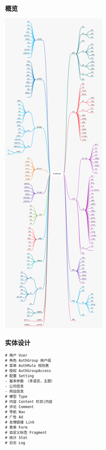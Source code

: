 
## 概览

![mind map](mindmap.png)

## 实体设计

```
# 用户 User
# 角色 AuthGroup 用户组
# 菜单 AuthRule 规则表
# 授权 AuthGroupAccess
# 配置 Setting
- 基本参数 （多语言，主题）
- 公司信息
- 网站信息
# 模型 Type
# 内容 Content 栏目|内容
# 评论 Comment
# 导航 Nav
# 广告 Ad
# 友情链接 Link
# 表单 Form
# 自定义标签 Fragment
# 统计 Stat
# 日志 Log
```
